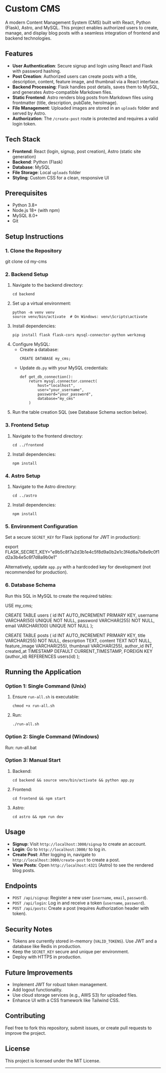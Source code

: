 # Custom CMS

A modern Content Management System (CMS) built with React, Python (Flask), Astro, and MySQL. This project enables authorized users to create, manage, and display blog posts with a seamless integration of frontend and backend technologies.

## Features

- **User Authentication**: Secure signup and login using React and Flask with password hashing.
- **Post Creation**: Authorized users can create posts with a title, description, content, feature image, and thumbnail via a React interface.
- **Backend Processing**: Flask handles post details, saves them to MySQL, and generates Astro-compatible Markdown files.
- **Static Frontend**: Astro renders blog posts from Markdown files using frontmatter (title, description, pubDate, heroImage).
- **File Management**: Uploaded images are stored in an `uploads` folder and served by Astro.
- **Authorization**: The `/create-post` route is protected and requires a valid login token.

## Tech Stack

- **Frontend**: React (login, signup, post creation), Astro (static site generation)
- **Backend**: Python (Flask)
- **Database**: MySQL
- **File Storage**: Local `uploads` folder
- **Styling**: Custom CSS for a clean, responsive UI

## Prerequisites

- Python 3.8+
- Node.js 18+ (with npm)
- MySQL 8.0+
- Git

## Setup Instructions

### 1. Clone the Repository

git clone <repository-url>
cd my-cms


### 2. Backend Setup

1. Navigate to the backend directory:
    ```
    cd backend
    ```
2. Set up a virtual environment:
    ```
    python -m venv venv
    source venv/bin/activate  # On Windows: venv\Scripts\activate
    ```
3. Install dependencies:
    ```
    pip install flask flask-cors mysql-connector-python werkzeug
    ```
4. Configure MySQL:
    - Create a database:
      ```
      CREATE DATABASE my_cms;
      ```
    - Update `db.py` with your MySQL credentials:
      ```
      def get_db_connection():
          return mysql.connector.connect(
              host="localhost",
              user="your_username",
              password="your_password",
              database="my_cms"
          )
      ```
5. Run the table creation SQL (see Database Schema section below).

### 3. Frontend Setup

1. Navigate to the frontend directory:
    ```
    cd ../frontend
    ```
2. Install dependencies:
    ```
    npm install
    ```

### 4. Astro Setup

1. Navigate to the Astro directory:
    ```
    cd ../astro
    ```
2. Install dependencies:
    ```
    npm install
    ```

### 5. Environment Configuration

Set a secure `SECRET_KEY` for Flask (optional for JWT in production):

export FLASK_SECRET_KEY="e9b5c8f7a2d3b1e4c5f8d9a0b2e1c3f4d6a7b8e9c0f1d2a3b4e5c6f7d8a9b0e1"

Alternatively, update `app.py` with a hardcoded key for development (not recommended for production).

### 6. Database Schema

Run this SQL in MySQL to create the required tables:

USE my_cms;

CREATE TABLE users (
id INT AUTO_INCREMENT PRIMARY KEY,
username VARCHAR(50) UNIQUE NOT NULL,
password VARCHAR(255) NOT NULL,
email VARCHAR(100) UNIQUE NOT NULL
);

CREATE TABLE posts (
id INT AUTO_INCREMENT PRIMARY KEY,
title VARCHAR(255) NOT NULL,
description TEXT,
content TEXT NOT NULL,
feature_image VARCHAR(255),
thumbnail VARCHAR(255),
author_id INT,
created_at TIMESTAMP DEFAULT CURRENT_TIMESTAMP,
FOREIGN KEY (author_id) REFERENCES users(id)
);


## Running the Application

### Option 1: Single Command (Unix)

1. Ensure `run-all.sh` is executable:
    ```
    chmod +x run-all.sh
    ```
2. Run:
    ```
    ./run-all.sh
    ```

### Option 2: Single Command (Windows)

Run:
run-all.bat


### Option 3: Manual Start

1. Backend:
    ```
    cd backend && source venv/bin/activate && python app.py
    ```
2. Frontend:
    ```
    cd frontend && npm start
    ```
3. Astro:
    ```
    cd astro && npm run dev
    ```

## Usage

- **Signup**: Visit `http://localhost:3000/signup` to create an account.
- **Login**: Go to `http://localhost:3000/` to log in.
- **Create Post**: After logging in, navigate to `http://localhost:3000/create-post` to create a post.
- **View Posts**: Open `http://localhost:4321` (Astro) to see the rendered blog posts.

## Endpoints

- `POST /api/signup`: Register a new user (`username`, `email`, `password`).
- `POST /api/login`: Log in and receive a token (`username`, `password`).
- `POST /api/posts`: Create a post (requires Authorization header with token).

## Security Notes

- Tokens are currently stored in-memory (`VALID_TOKENS`). Use JWT and a database like Redis in production.
- Keep the `SECRET_KEY` secure and unique per environment.
- Deploy with HTTPS in production.

## Future Improvements

- Implement JWT for robust token management.
- Add logout functionality.
- Use cloud storage services (e.g., AWS S3) for uploaded files.
- Enhance UI with a CSS framework like Tailwind CSS.

## Contributing

Feel free to fork this repository, submit issues, or create pull requests to improve the project.

## License

This project is licensed under the MIT License.

---
